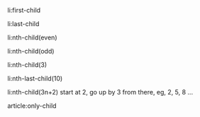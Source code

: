 li:first-child 

li:last-child

li:nth-child(even)

li:nth-child(odd)

li:nth-child(3)

li:nth-last-child(10)

li:nth-child(3n+2)
start at 2, go up by 3 from there, eg, 2, 5, 8 ...

article:only-child